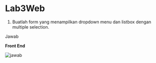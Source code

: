 # Lab3Web

1. Buatlah form yang menampilkan dropdown menu dan listbox dengan multiple selection.
 
 Jawab
 
**Front End**

 ![jawab](https://user-images.githubusercontent.com/39154644/114486368-f1469080-9c37-11eb-84a9-33a50b1fdd33.PNG)
